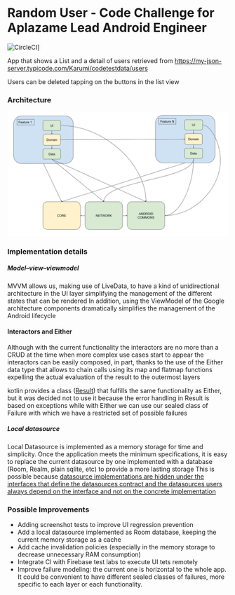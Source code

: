 # Random User - Code Challenge for Aplazame Lead Android Engineer
![CircleCI](https://circleci.com/gh>/JavierCabanas/RandomUser.svg?style=svg&circle-token=b04352c186322e57e66b79b73f99f7c31719e949)]

App that shows a List and a detail of users retrieved from https://my-json-server.typicode.com/Karumi/codetestdata/users

Users can be deleted tapping on the buttons in the list view

### Architecture
![](/art/architecture.svg)
### Implementation details

##### Model–view–viewmodel
MVVM allows us, making use of LiveData, to have a kind of unidirectional architecture in the UI layer simplifying the management of the different states that can be rendered
In addition, using the ViewModel of the Google architecture components dramatically simplifies the management of the Android lifecycle
#### Interactors and Either
Although with the current functionality the interactors are no more than a CRUD at the time when more complex use cases start to appear the interactors can be easily composed, in part, thanks to the use of the Either data type that allows to chain calls using its map and flatmap functions expelling the actual evaluation of the result to the outermost layers

kotlin provides a class ([Result](https://kotlinlang.org/api/latest/jvm/stdlib/kotlin/-result/)) that fulfills the same functionality as Either, but it was decided not to use it because the error handling in Result is based on exceptions while with Either we can use our sealed class of Failure with which we have a restricted set of possible failures
##### Local datasource
Local Datasource is implemented as a memory storage for time and simplicity.
Once the application meets the minimum specifications, it is easy to replace the current datasource by one implemented with a database (Room, Realm, plain sqlite, etc) to provide a more lasting storage
This is possible because [datasource implementations are hidden under the interfaces that define the datasources contract and the datasources users always depend on the interface and not on the concrete implementation](https://en.wikipedia.org/wiki/Dependency_inversion_principle)

### Possible Improvements

* Adding screenshot tests to improve UI regression prevention
* Add a local datasource implemented as Room database, keeping the current memory storage as a cache
* Add cache invalidation policies (especially in the memory storage to decrease unnecessary RAM consumption)
* Integrate CI with Firebase test labs to execute UI tets remotely
* Improve failure modeling: the current one is horizontal to the whole app. It could be convenient to have different sealed classes of failures, more specific to each layer or each functionality.
